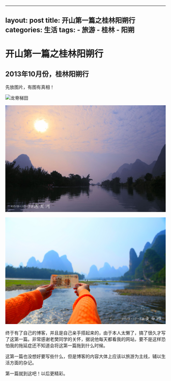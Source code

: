 
---
layout: post
title: 开山第一篇之桂林阳朔行
categories: 生活
tags: 
    - 旅游
    - 桂林
    - 阳朔
---

# 开山第一篇之桂林阳朔行

## 2013年10月份，桂林阳朔行

先放图片，有图有真相！

![龙脊梯田](/image/龙脊梯田.jpg)

![遇龙河](/image/遇龙河.jpg)

![黄布滩](/image/黄布滩.jpg)

终于有了自己的博客，并且是自己亲手搭起来的，由于本人太懒了，搞了很久才写了这第一篇。非常感谢老樊同学的关怀，据说他每天都看我的网站，要不是这样恐怕我的拖延症还不知道会将这第一篇拖到什么时候。

这第一篇也没想好要写些什么，但是博客的内容大体上应该以旅游为主线，辅以生活方面的杂记。

第一篇就到这吧！以后更精彩。
